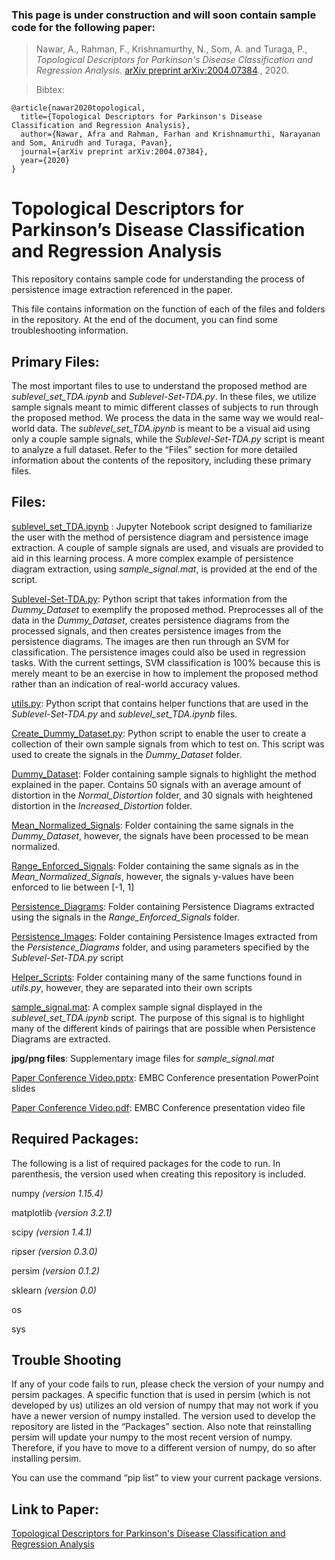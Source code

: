 ### This page is under construction and will soon contain sample code for the following paper: 

>Nawar, A., Rahman, F., Krishnamurthy, N., Som, A. and Turaga, P.,
*Topological Descriptors for Parkinson's Disease Classification and Regression Analysis.*
[arXiv preprint arXiv:2004.07384](https://arxiv.org/abs/2004.07384)., 2020. 

>Bibtex:
```
@article{nawar2020topological,
  title={Topological Descriptors for Parkinson's Disease Classification and Regression Analysis},
  author={Nawar, Afra and Rahman, Farhan and Krishnamurthi, Narayanan and Som, Anirudh and Turaga, Pavan},
  journal={arXiv preprint arXiv:2004.07384},
  year={2020}
}
```

# Topological Descriptors for Parkinson’s Disease Classification and Regression Analysis

 This repository contains sample code for understanding the process of persistence image extraction referenced in the paper. 

 This file contains information on the function of each of the files and folders in the repository. At the end of the document, you can find some troubleshooting information. 

## Primary Files:

 The most important files to use to understand the proposed method are *sublevel\_set\_TDA.ipynb* and *Sublevel-Set-TDA.py*. In these files, we utilize sample signals meant to mimic different classes of subjects to run through the proposed method. We process the data in the same way we would real-world data. The *sublevel\_set_TDA.ipynb* is meant to be a visual aid using only a couple sample signals, while the *Sublevel-Set-TDA.py* script is meant to analyze a full dataset.
Refer to the “Files” section for more detailed information about the contents of the repository, including these primary files.

## Files:

[sublevel\_set\_TDA.ipynb](https://github.com/itsmeafra/Sublevel-Set-TDA/blob/master/sublevel_set_TDA.ipynb) : Jupyter Notebook script designed to familiarize the user with the method of persistence diagram and persistence image extraction. A couple of sample signals are used, and visuals are provided to aid in this learning process. A more complex example of persistence diagram extraction, using _sample\_signal.mat_, is provided at the end of the script. 
 
 [Sublevel-Set-TDA.py](https://github.com/itsmeafra/Sublevel-Set-TDA/blob/master/Sublevel-Set-TDA.py): Python script that takes information from the _Dummy\_Dataset_ to exemplify the proposed method. Preprocesses all of the data in the _Dummy\_Dataset_, creates persistence diagrams from the processed signals, and then creates persistence images from the persistence diagrams. The images are then run through an SVM for classification. The persistence images could also be used in regression tasks. With the current settings, SVM classification is 100% because this is merely meant to be an exercise in how to implement the proposed method rather than an indication of real-world accuracy values. 
 
[utils.py](https://github.com/itsmeafra/Sublevel-Set-TDA/blob/master/utils.py): Python script that contains helper functions that are used in the _Sublevel-Set-TDA.py_ and _sublevel\_set\_TDA.ipynb_ files. 
 
 [Create\_Dummy\_Dataset.py](https://github.com/itsmeafra/Sublevel-Set-TDA/blob/master/Create_Dummy_Dataset.py): Python script to enable the user to create a collection of their own sample signals from which to test on. This script was used to create the signals in the _Dummy\_Dataset_ folder. 
 
[Dummy\_Dataset](https://github.com/itsmeafra/Sublevel-Set-TDA/tree/master/Dummy_Dataset): Folder containing sample signals to highlight the method explained in the paper. Contains 50 signals with an average amount of distortion in the _Normal\_Distortion_ folder, and 30 signals with heightened distortion in the _Increased\_Distortion_ folder.  
 
 [Mean\_Normalized\_Signals](https://github.com/itsmeafra/Sublevel-Set-TDA/tree/master/Mean_Normalized_Signals): Folder containing the same signals in the _Dummy\_Dataset_, however, the signals have been processed to be mean normalized. 
 
 [Range\_Enforced\_Signals](https://github.com/itsmeafra/Sublevel-Set-TDA/tree/master/Range_Enforced_Signals): Folder containing the same signals as in the _Mean\_Normalized\_Signals_, however, the signals y-values have been enforced to lie between [-1, 1] 
 
 [Persistence\_Diagrams](https://github.com/itsmeafra/Sublevel-Set-TDA/tree/master/Persistence_Diagrams): Folder containing Persistence Diagrams extracted using the signals in the _Range\_Enforced\_Signals_ folder. 
 
 [Persistence\_Images](https://github.com/itsmeafra/Sublevel-Set-TDA/tree/master/Persistence_Images): Folder containing Persistence Images extracted from the _Persistence\_Diagrams_ folder, and using parameters specified by the _Sublevel-Set-TDA.py_ script 
 
 [Helper\_Scripts](https://github.com/itsmeafra/Sublevel-Set-TDA/tree/master/Helper_Scripts): Folder containing many of the same functions found in _utils.py_, however, they are separated into their own scripts  
 
 [sample\_signal.mat](https://github.com/itsmeafra/Sublevel-Set-TDA/blob/master/sample_signal.mat): A complex sample signal displayed in the _sublevel\_set\_TDA.ipynb_ script. The purpose of this signal is to highlight many of the different kinds of pairings that are possible when Persistence Diagrams are extracted. 
 
 **jpg/png files**: Supplementary image files for _sample\_signal.mat_ 
 
 [Paper Conference Video.pptx](https://github.com/itsmeafra/Sublevel-Set-TDA/blob/master/Paper%20Conference%20Video.pptx): EMBC Conference presentation PowerPoint slides 
 
 [Paper Conference Video.pdf](https://github.com/itsmeafra/Sublevel-Set-TDA/blob/master/Paper%20Conference%20Video.pdf): EMBC Conference presentation video file 

## Required Packages:
 The following is a list of required packages for the code to run. In parenthesis, the version used when creating this repository is included. 
 
numpy _(version 1.15.4)_
 
matplotlib _(version 3.2.1)_
 
scipy _(version 1.4.1)_
 
ripser _(version 0.3.0)_
 
persim _(version 0.1.2)_
 
sklearn _(version 0.0)_ 

os

sys 

## Trouble Shooting
 If any of your code fails to run, please check the version of your numpy and persim packages. A specific function that is used in persim (which is not developed by us) utilizes an old version of numpy that may not work if you have a newer version of numpy installed. The version used to develop the repository are listed in the “Packages” section. Also note that reinstalling persim will update your numpy to the most recent version of numpy. Therefore, if you have to move to a different version of numpy, do so after installing persim. 
 
You can use the command “pip list” to view your current package versions. 

## Link to Paper:
[Topological Descriptors for Parkinson's Disease Classification and Regression Analysis](https://arxiv.org/abs/2004.07384)

